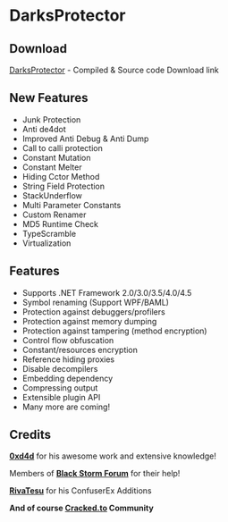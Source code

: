 # DarksProtector

Download
--------
[DarksProtector](https://github.com/BillytheButcher/DarksProtector/releases/tag/2.0) - Compiled & Source code Download link

New Features
--------
* Junk Protection
* Anti de4dot
* Improved Anti Debug & Anti Dump
* Call to calli protection
* Constant Mutation
* Constant Melter
* Hiding Cctor Method
* String Field Protection
* StackUnderflow
* Multi Parameter Constants
* Custom Renamer
* MD5 Runtime Check
* TypeScramble
* Virtualization

Features
--------
* Supports .NET Framework 2.0/3.0/3.5/4.0/4.5
* Symbol renaming (Support WPF/BAML)
* Protection against debuggers/profilers
* Protection against memory dumping
* Protection against tampering (method encryption)
* Control flow obfuscation
* Constant/resources encryption
* Reference hiding proxies
* Disable decompilers
* Embedding dependency
* Compressing output
* Extensible plugin API
* Many more are coming!

Credits
-------
**[0xd4d](https://github.com/0xd4d)** for his awesome work and extensive knowledge!  

Members of **[Black Storm Forum](http://board.b-at-s.info/)** for their help!

**[RivaTesu](https://github.com/RivaTesu)** for his ConfuserEx Additions

**And of course [Cracked.to](https://cracked.to/) Community**
